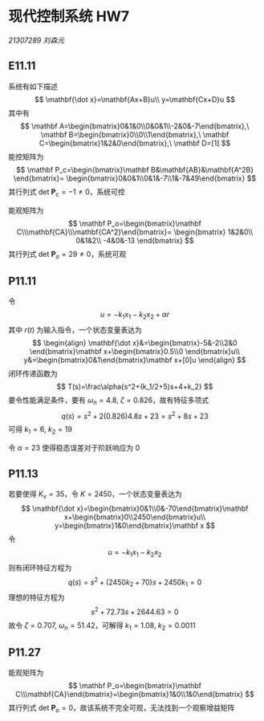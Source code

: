 # 现代控制系统 HW7

*21307289 刘森元*

## E11.11

系统有如下描述
$$
\mathbf{\dot x}=\mathbf{Ax+B}u\\
y=\mathbf{Cx+D}u
$$
其中有
$$
\mathbf A=\begin{bmatrix}0&1&0\\0&0&1\\-2&0&-7\end{bmatrix},\ 
\mathbf B=\begin{bmatrix}0\\0\\1\end{bmatrix},\ 
\mathbf C=\begin{bmatrix}1&2&0\end{bmatrix},\ 
\mathbf D=[1]
$$
能控矩阵为
$$
\mathbf P_c=\begin{bmatrix}\mathbf B&\mathbf{AB}&\mathbf{A^2B} \end{bmatrix}=
\begin{bmatrix}0&0&1\\0&1&-7\\1&-7&49\end{bmatrix}
$$
其行列式 $\text{det}\ \mathbf P_c=-1\neq0$，系统可控

能观矩阵为
$$
\mathbf P_o=\begin{bmatrix}\mathbf C\\\mathbf{CA}\\\mathbf{CA^2}\end{bmatrix}=
\begin{bmatrix}
1&2&0\\
0&1&2\\
-4&0&-13
\end{bmatrix}
$$
其行列式 $\text{det}\ \mathbf P_o=29\neq0$，系统可观

## P11.11

令 	
$$
u=-k_1x_1-k_2x_2+\alpha r
$$
其中 $r(t)$ 为输入指令，一个状态变量表达为
$$
\begin{align}
\mathbf{\dot x}&=\begin{bmatrix}-5&-2\\2&0 \end{bmatrix}\mathbf x+\begin{bmatrix}0.5\\0 \end{bmatrix}u\\
y&=\begin{bmatrix}0&1\end{bmatrix}\mathbf x+[0]u
\end{align}
$$
闭环传递函数为
$$
T(s)=\frac\alpha{s^2+(k_1/2+5)s+4+k_2}
$$
要令性能满足条件，要有 $\omega_n=4.8,\ \zeta=0.826$，故有特征多项式
$$
q(s)=s^2+2(0.826)4.8s+23=s^2+8s+23
$$
可得 $k_1=6,\ k_2=19$

令 $\alpha=23$ 使得稳态误差对于阶跃响应为 $0$

## P11.13

若要使得 $K_v=35$，令 $K=2450$，一个状态变量表达为
$$
\mathbf{\dot x}=\begin{bmatrix}0&1\\0&-70\end{bmatrix}\mathbf x+\begin{bmatrix}0\\2450\end{bmatrix}u\\
y=\begin{bmatrix}1&0\end{bmatrix}\mathbf x
$$
令
$$
u=-k_1x_1-k_2x_2
$$
则有闭环特征方程为
$$
q(s)=s^2+(2450k_2+70)s+2450k_1=0
$$
理想的特征方程为
$$
s^2+72.73s+2644.63=0
$$
故令 $\zeta=0.707,\ \omega_n=51.42$，可解得 $k_1=1.08,\ k_2=0.0011$

## P11.27

能观矩阵为
$$
\mathbf P_o=\begin{bmatrix}\mathbf C\\\mathbf{CA}\end{bmatrix}=\begin{bmatrix}1&0\\1&0\end{bmatrix}
$$
其行列式 $\text{det}\ \mathbf P_o=0$，故该系统不完全可观，无法找到一个观察增益矩阵